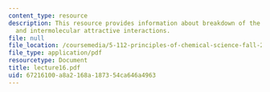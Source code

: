 ```yaml
---
content_type: resource
description: This resource provides information about breakdown of the ideal gas law,
  and intermolecular attractive interactions.
file: null
file_location: /coursemedia/5-112-principles-of-chemical-science-fall-2005/67216100a8a2168a187354ca646a4963_lecture16.pdf
file_type: application/pdf
resourcetype: Document
title: lecture16.pdf
uid: 67216100-a8a2-168a-1873-54ca646a4963
---
```

